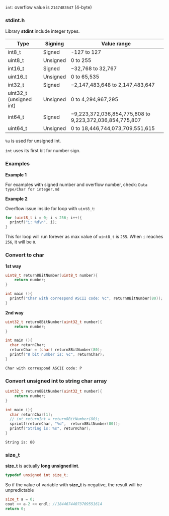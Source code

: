 ``int``: overflow value is ``2147483647`` (4-byte)

### stdint.h

Library **stdint** include integer types.

| Type | Signing|Value range|
| ------- |------|------|
|int8_t |Signed|-127 to 127|		
|uint8_t |Unsigned|0 to 255|		
|int16_t |Signed|−32,768 to 32,767|
|uint16_t |Unsigned|0 to 65,535|
|int32_t |Signed|−2,147,483,648 to 2,147,483,647|
|uint32_t (unsigned int)|Unsigned|0 to 4,294,967,295|
|int64_t|Signed| −9,223,372,036,854,775,808	to 9,223,372,036,854,775,807|
|uint64_t|Unsigned|0 to 18,446,744,073,709,551,615|

``%u`` is used for unsigned int.

``int`` uses its first bit for number sign.

### Examples

**Example 1**

For examples with signed number and overflow number, check: ``Data type/Char for integer.md``

**Example 2**

Overflow issue inside for loop with ``uint8_t``:

```c
for (uint8_t i = 0; i < 256; i++){
  printf("i: %d\n", i);
}
```

This for loop will run forever as max value of ``uint8_t`` is ``255``. When ``i`` reaches ``256``, it will be ``0``.

### Convert to char

**1st way**

```c
uint8_t return8BitNumber(uint8_t number){
    return number;
}

int main (){
  printf("Char with correspond ASCII code: %c", return8BitNumber(80));
}
```

**2nd way**

```c
uint32_t return8BitNumber(uint32_t number){
    return number;
}

int main (){
  char returnChar;
  returnChar = (char) return8BitNumber(80);
  printf("8 bit number is: %c", returnChar);
}
```

```
Char with correspond ASCII code: P
```

### Convert unsigned int to string char array

```c
uint32_t return8BitNumber(uint32_t number){
    return number;
}

int main (){
  char returnChar[1];
  // int returnInt = return8BitNumber(80);
  sprintf(returnChar, "%d",  return8BitNumber(80));
  printf("String is: %s", returnChar);
}
```

```
String is: 80    
```

### size_t

**size_t** is actually **long unsigned int**.

```c
typedef unsigned int size_t;
```

So if the value of variable with **size_t** is negative, the result will be unpredictable

```c
size_t a = 0;
cout << a-2 << endl; //18446744073709551614
return 0;
```
